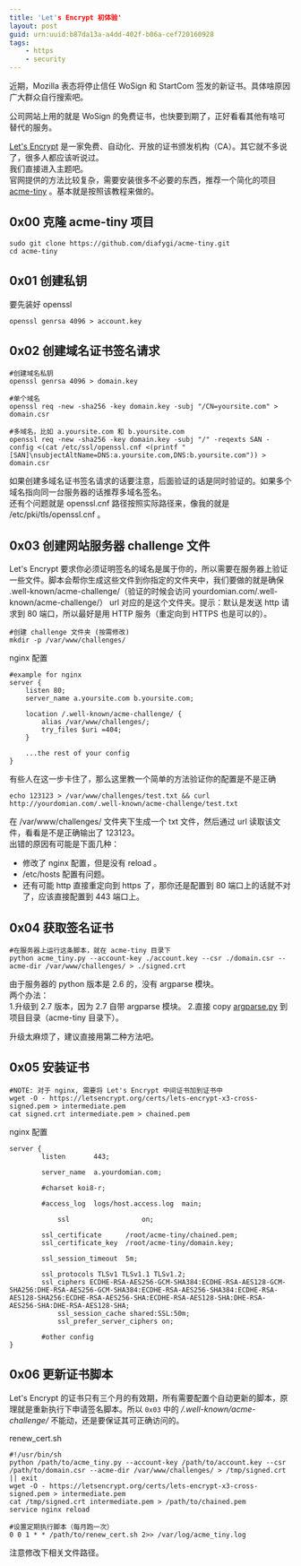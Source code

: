```yaml
---
title: 'Let's Encrypt 初体验'
layout: post
guid: urn:uuid:b87da13a-a4dd-402f-b06a-cef720160928
tags:
    - https
    - security
---
```


近期，Mozilla 表态将停止信任 WoSign 和 StartCom 签发的新证书。具体啥原因广大群众自行搜索吧。  

公司网站上用的就是 WoSign 的免费证书，也快要到期了，正好看看其他有啥可替代的服务。  

[Let's Encrypt](https://letsencrypt.org/) 是一家免费、自动化、开放的证书颁发机构（CA）。其它就不多说了，很多人都应该听说过。    
我们直接进入主题吧。  
官网提供的方法比较复杂，需要安装很多不必要的东西，推荐一个简化的项目 [acme-tiny](https://github.com/diafygi/acme-tiny) 。基本就是按照该教程来做的。

## 0x00 克隆 acme-tiny 项目

```
sudo git clone https://github.com/diafygi/acme-tiny.git  
cd acme-tiny
```

## 0x01 创建私钥
要先装好 openssl

```
openssl genrsa 4096 > account.key
```
## 0x02 创建域名证书签名请求

```
#创建域名私钥
openssl genrsa 4096 > domain.key

#单个域名
openssl req -new -sha256 -key domain.key -subj "/CN=yoursite.com" > domain.csr

#多域名，比如 a.yoursite.com 和 b.yoursite.com
openssl req -new -sha256 -key domain.key -subj "/" -reqexts SAN -config <(cat /etc/ssl/openssl.cnf <(printf "[SAN]\nsubjectAltName=DNS:a.yoursite.com,DNS:b.yoursite.com")) > domain.csr
```

如果创建多域名证书签名请求的话要注意，后面验证的话是同时验证的。如果多个域名指向同一台服务器的话推荐多域名签名。  
还有个问题就是 openssl.cnf 路径按照实际路径来，像我的就是 /etc/pki/tls/openssl.cnf 。

## 0x03 创建网站服务器 challenge 文件
Let's Encrypt 要求你必须证明签名的域名是属于你的，所以需要在服务器上验证一些文件。脚本会帮你生成这些文件到你指定的文件夹中，我们要做的就是确保 .well-known/acme-challenge/（验证的时候会访问 yourdomian.com/.well-known/acme-challenge/） url 对应的是这个文件夹。提示：默认是发送 http 请求到 80 端口，所以最好是用 HTTP 服务（重定向到 HTTPS 也是可以的）。


```
#创建 challenge 文件夹 (按需修改)
mkdir -p /var/www/challenges/
```

nginx 配置

```
#example for nginx
server {
    listen 80;
    server_name a.yoursite.com b.yoursite.com;

    location /.well-known/acme-challenge/ {
        alias /var/www/challenges/;
        try_files $uri =404;
    }

    ...the rest of your config
}
```

有些人在这一步卡住了，那么这里教一个简单的方法验证你的配置是不是正确

```
echo 123123 > /var/www/challenges/test.txt && curl http://yourdomian.com/.well-known/acme-challenge/test.txt
```

在 /var/www/challenges/ 文件夹下生成一个 txt 文件，然后通过 url 读取该文件，看看是不是正确输出了 123123。    
出错的原因有可能是下面几种：  
  * 修改了 nginx 配置，但是没有 reload 。
  * /etc/hosts 配置有问题。
  * 还有可能 http 直接重定向到 https 了，那你还是配置到 80 端口上的话就不对了，应该直接配置到 443 端口上。 

## 0x04 获取签名证书

```
#在服务器上运行这条脚本，就在 acme-tiny 目录下
python acme_tiny.py --account-key ./account.key --csr ./domain.csr --acme-dir /var/www/challenges/ > ./signed.crt
```

由于服务器的 python 版本是 2.6 的，没有 argparse 模块。  
两个办法：  
1.升级到 2.7 版本，因为 2.7 自带 argparse 模块。
2.直接 copy [argparse.py](/media/scripts/argparse.py) 到项目目录（acme-tiny 目录下）。

升级太麻烦了，建议直接用第二种方法吧。

## 0x05 安装证书

```
#NOTE: 对于 nginx, 需要将 Let's Encrypt 中间证书加到证书中
wget -O - https://letsencrypt.org/certs/lets-encrypt-x3-cross-signed.pem > intermediate.pem
cat signed.crt intermediate.pem > chained.pem
```

nginx 配置

```
server {
        listen       443;

        server_name  a.yourdomian.com;

        #charset koi8-r;

        #access_log  logs/host.access.log  main;

		    ssl                  on;

        ssl_certificate      /root/acme-tiny/chained.pem;
        ssl_certificate_key  /root/acme-tiny/domain.key;

        ssl_session_timeout  5m;

        ssl_protocols TLSv1 TLSv1.1 TLSv1.2;
        ssl_ciphers ECDHE-RSA-AES256-GCM-SHA384:ECDHE-RSA-AES128-GCM-SHA256:DHE-RSA-AES256-GCM-SHA384:ECDHE-RSA-AES256-SHA384:ECDHE-RSA-AES128-SHA256:ECDHE-RSA-AES256-SHA:ECDHE-RSA-AES128-SHA:DHE-RSA-AES256-SHA:DHE-RSA-AES128-SHA;
		    ssl_session_cache shared:SSL:50m;
		    ssl_prefer_server_ciphers on;

        #other config
}
```

## 0x06 更新证书脚本
Let's Encrypt 的证书只有三个月的有效期，所有需要配置个自动更新的脚本，原理就是重新执行下申请签名脚本。所以 `0x03` 中的 */.well-known/acme-challenge/* 不能动，还是要保证其可正确访问的。

renew_cert.sh

```
#!/usr/bin/sh
python /path/to/acme_tiny.py --account-key /path/to/account.key --csr /path/to/domain.csr --acme-dir /var/www/challenges/ > /tmp/signed.crt || exit
wget -O - https://letsencrypt.org/certs/lets-encrypt-x3-cross-signed.pem > intermediate.pem
cat /tmp/signed.crt intermediate.pem > /path/to/chained.pem
service nginx reload
```

```
#设置定期执行脚本（每月跑一次）
0 0 1 * * /path/to/renew_cert.sh 2>> /var/log/acme_tiny.log
```

注意修改下相关文件路径。
